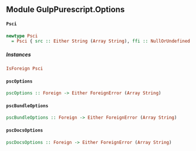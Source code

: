 ## Module GulpPurescript.Options

#### `Psci`

``` purescript
newtype Psci
  = Psci { src :: Either String (Array String), ffi :: NullOrUndefined (Either String (Array String)) }
```

##### Instances
``` purescript
IsForeign Psci
```

#### `pscOptions`

``` purescript
pscOptions :: Foreign -> Either ForeignError (Array String)
```

#### `pscBundleOptions`

``` purescript
pscBundleOptions :: Foreign -> Either ForeignError (Array String)
```

#### `pscDocsOptions`

``` purescript
pscDocsOptions :: Foreign -> Either ForeignError (Array String)
```



